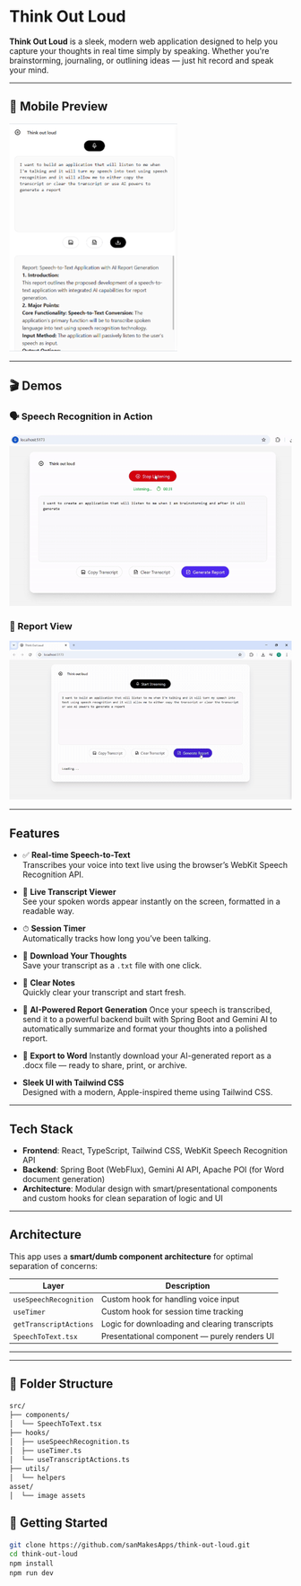 # Think Out Loud

**Think Out Loud** is a sleek, modern web application designed to help you capture your thoughts in real time simply by speaking. Whether you're brainstorming, journaling, or outlining ideas — just hit record and speak your mind.

---

## 📱 Mobile Preview

<img src="./assets/mobile-view.PNG" alt="Mobile View" width="300" />

---

## 🎬 Demos

### 🗣️ Speech Recognition in Action  
<img src="./assets/SpeechRecDemo.gif" alt="Speech Recognition Demo" width="700" />

### 📄 Report View  
<img src="./assets/ReportDemo.gif" alt="Report View Demo" width="700" />

---

## Features

- ✅ **Real-time Speech-to-Text**  
  Transcribes your voice into text live using the browser’s WebKit Speech Recognition API.

- 💬 **Live Transcript Viewer**  
  See your spoken words appear instantly on the screen, formatted in a readable way.

- ⏱ **Session Timer**  
  Automatically tracks how long you’ve been talking.

- 💾 **Download Your Thoughts**  
  Save your transcript as a `.txt` file with one click.

- 🧹 **Clear Notes**  
  Quickly clear your transcript and start fresh.

- 🧠 **AI-Powered Report Generation**
  Once your speech is transcribed, send it to a powerful backend built with Spring Boot and Gemini AI to automatically summarize and format your thoughts into a polished report.
  
- 📄 **Export to Word**
  Instantly download your AI-generated report as a .docx file — ready to share, print, or archive.
  
- **Sleek UI with Tailwind CSS**  
  Designed with a modern, Apple-inspired theme using Tailwind CSS.

---

## Tech Stack

- **Frontend**: React, TypeScript, Tailwind CSS, WebKit Speech Recognition API
- **Backend**: Spring Boot (WebFlux), Gemini AI API, Apache POI (for Word document generation)
- **Architecture**: Modular design with smart/presentational components and custom hooks for clean separation of logic and UI

---

## Architecture

This app uses a **smart/dumb component architecture** for optimal separation of concerns:

| Layer | Description |
|-------|-------------|
| `useSpeechRecognition` | Custom hook for handling voice input |
| `useTimer` | Custom hook for session time tracking |
| `getTranscriptActions` | Logic for downloading and clearing transcripts |
| `SpeechToText.tsx` | Presentational component — purely renders UI |

---

---

## 📁 Folder Structure

```
src/ 
├── components/ 
│  └── SpeechToText.tsx 
├── hooks/ 
│  ├── useSpeechRecognition.ts 
│  ├── useTimer.ts 
│  └── useTranscriptActions.ts 
├── utils/ 
│  └── helpers
asset/
│  └── image assets
```

## 🚀 Getting Started

```bash
git clone https://github.com/sanMakesApps/think-out-loud.git
cd think-out-loud
npm install
npm run dev
